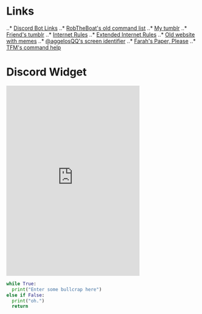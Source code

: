 # **Links**
..* [Discord Bot Links](/links/bots.html "Click me!")
..* [RobTheBoat's old command list](/robtheboat/info.html)
..* [My tumblr](https://robinsmeme.tumblr.com "robinsmeme.tumblr.com")
..* [Friend's tumblr](https://neroblackcat.tumblr.com)
..* [Internet Rules](/internetrules.html)
..* [Extended Internet Rules](/memes/extended.txt)
..* [Old website with memes](/memes/index.html)
..* [@aggelosQQ's screen identifier](/made/by/aggelos/ScreenIdentifier/index.html)
..* [Farah's Paper, Please](/made/by/farah/papersplease.html)
..* [TFM's command help](/tfm/command_help.html "TFM v4.3")

# Discord Widget
<dl>
<iframe src="https://discordapp.com/widget?id=250777932849479681&theme=dark" width="350" height="500" allowtransparency="true" frameborder="0"></iframe>
</dl>

```python
while True:
  print("Enter some bullcrap here")
else if False:
  print("oh.")
  return
```
